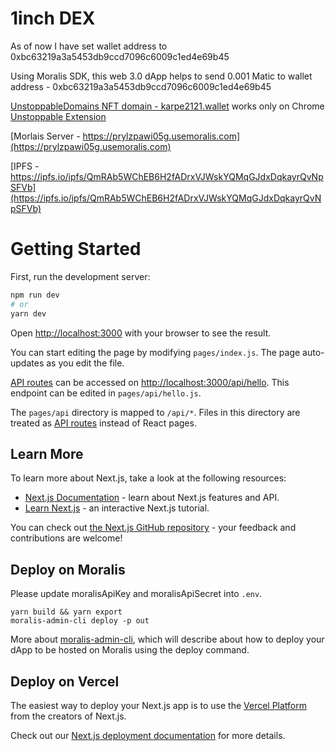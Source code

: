 # 1inch DEX
As of now I have set wallet address to  0xbc63219a3a5453db9ccd7096c6009c1ed4e69b45

Using Moralis SDK, this web 3.0 dApp helps to send 0.001 Matic to wallet address - 0xbc63219a3a5453db9ccd7096c6009c1ed4e69b45

[UnstoppableDomains NFT domain - karpe2121.wallet](karpe2121.wallet) works only on Chrome [Unstoppable Extension
](https://chrome.google.com/webstore/detail/unstoppable-extension/beelkklmblgdljamcmoffgfbdddfpnnl/related?hl=en)

[Morlais Server - https://prylzpawi05g.usemoralis.com](https://prylzpawi05g.usemoralis.com)

[IPFS - https://ipfs.io/ipfs/QmRAb5WChEB6H2fADrxVJWskYQMqGJdxDqkayrQvNpSFVb](https://ipfs.io/ipfs/QmRAb5WChEB6H2fADrxVJWskYQMqGJdxDqkayrQvNpSFVb)



# Getting Started

First, run the development server:

```bash
npm run dev
# or
yarn dev
```

Open [http://localhost:3000](http://localhost:3000) with your browser to see the result.

You can start editing the page by modifying `pages/index.js`. The page auto-updates as you edit the file.

[API routes](https://nextjs.org/docs/api-routes/introduction) can be accessed on [http://localhost:3000/api/hello](http://localhost:3000/api/hello). This endpoint can be edited in `pages/api/hello.js`.

The `pages/api` directory is mapped to `/api/*`. Files in this directory are treated as [API routes](https://nextjs.org/docs/api-routes/introduction) instead of React pages.

## Learn More

To learn more about Next.js, take a look at the following resources:

- [Next.js Documentation](https://nextjs.org/docs) - learn about Next.js features and API.
- [Learn Next.js](https://nextjs.org/learn) - an interactive Next.js tutorial.

You can check out [the Next.js GitHub repository](https://github.com/vercel/next.js/) - your feedback and contributions are welcome!

## Deploy on Moralis

Please update moralisApiKey and  moralisApiSecret into `.env`.

```
yarn build && yarn export
moralis-admin-cli deploy -p out

```
More about [moralis-admin-cli](https://docs.moralis.io/moralis-dapp/tools/moralis-admin-cli), which will describe about how to  deploy your dApp to be hosted on Moralis using the deploy command.


## Deploy on Vercel

The easiest way to deploy your Next.js app is to use the [Vercel Platform](https://vercel.com/new?utm_medium=default-template&filter=next.js&utm_source=create-next-app&utm_campaign=create-next-app-readme) from the creators of Next.js.

Check out our [Next.js deployment documentation](https://nextjs.org/docs/deployment) for more details.
